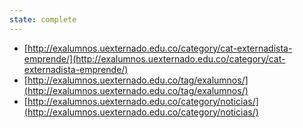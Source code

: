 ```yaml
---
state: complete
---
```

- [http://exalumnos.uexternado.edu.co/category/cat-externadista-emprende/](http://exalumnos.uexternado.edu.co/category/cat-externadista-emprende/)
- [http://exalumnos.uexternado.edu.co/tag/exalumnos/](http://exalumnos.uexternado.edu.co/tag/exalumnos/)
- [http://exalumnos.uexternado.edu.co/category/noticias/](http://exalumnos.uexternado.edu.co/category/noticias/)